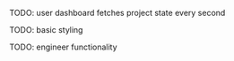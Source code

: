 TODO: user dashboard fetches project state every second

TODO: basic styling

TODO: engineer functionality
